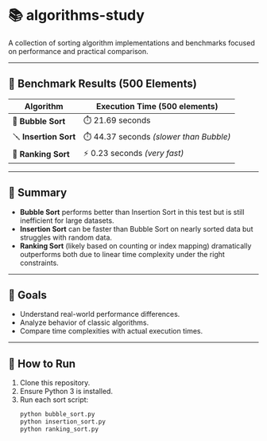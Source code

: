 # 📚 algorithms-study

A collection of sorting algorithm implementations and benchmarks focused on performance and practical comparison.

---

## 🧪 Benchmark Results (500 Elements)

| Algorithm       | Execution Time (500 elements)       |
|-----------------|-------------------------------------|
| 🫧 **Bubble Sort**     | ⏱️ 21.69 seconds                    |
| 🪛 **Insertion Sort**  | ⏱️ 44.37 seconds *(slower than Bubble)* |
| 🏁 **Ranking Sort**    | ⚡ 0.23 seconds *(very fast)*         |

---

## 📝 Summary

- **Bubble Sort** performs better than Insertion Sort in this test but is still inefficient for large datasets.
- **Insertion Sort** can be faster than Bubble Sort on nearly sorted data but struggles with random data.
- **Ranking Sort** (likely based on counting or index mapping) dramatically outperforms both due to linear time complexity under the right constraints.

---

## 🚀 Goals

- Understand real-world performance differences.
- Analyze behavior of classic algorithms.
- Compare time complexities with actual execution times.

---

## 🔧 How to Run

1. Clone this repository.
2. Ensure Python 3 is installed.
3. Run each sort script:
   ```bash
   python bubble_sort.py
   python insertion_sort.py
   python ranking_sort.py
